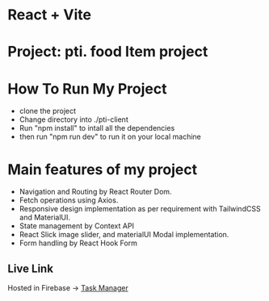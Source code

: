 # React + Vite

# Project: pti. food Item project

# How To Run My Project
* clone the project 
* Change directory into ./pti-client
* Run "npm install" to intall all the dependencies
* then run  "npm run dev" to run it on your local machine


# Main features of my project

* Navigation and Routing by React Router Dom.
* Fetch operations using Axios.
* Responsive design implementation as per requirement with TailwindCSS and MaterialUI.
* State management by Context API 
* React Slick image slider, and materialUI Modal implementation.
* Form handling by React Hook Form




## Live Link
Hosted in Firebase -> [Task Manager](https://659ac6ae8ca97ba47e928e3f--helpful-empanada-d62835.netlify.app/)

